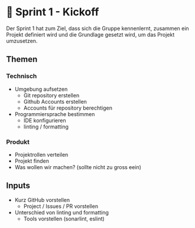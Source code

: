 # 🦶 Sprint 1 - Kickoff

Der Sprint 1 hat zum Ziel, dass sich die Gruppe kennenlernt, zusammen ein
Projekt definiert wird und die Grundlage gesetzt wird, um das Projekt
umzusetzen.

## Themen

### Technisch

- Umgebung aufsetzen
  - Git repository erstellen
  - Github Accounts erstellen
  - Accounts für repository berechtigen
- Programmiersprache bestimmen
  - IDE konfigurieren
  - linting / formatting

### Produkt

- Projektrollen verteilen
- Projekt finden
- Was wollen wir machen? (sollte nicht zu gross eein)

## Inputs

- Kurz GitHub vorstellen
  - Project / Issues / PR vorstellen
- Unterschied von linting und formatting
  - Tools vorstellen (sonarlint, eslint)
